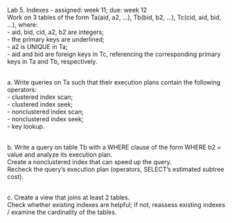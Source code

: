 Lab 5. Indexes - assigned: week 11; due: week 12<br>
Work on 3 tables of the form Ta(aid, a2, …), Tb(bid, b2, …), Tc(cid, aid, bid, …), where:<br>
	- aid, bid, cid, a2, b2 are integers;<br>
	- the primary keys are underlined;<br>
	- a2 is UNIQUE in Ta;<br>
	- aid and bid are foreign keys in Tc, referencing the corresponding primary keys in Ta and Tb, respectively.<br><br>

a. Write queries on Ta such that their execution plans contain the following operators:<br>
	- clustered index scan;<br>
	- clustered index seek;<br>
	- nonclustered index scan;<br>
	- nonclustered index seek;<br>
	- key lookup.<br><br>

b. Write a query on table Tb with a WHERE clause of the form WHERE b2 = value and analyze its execution plan. <br>
Create a nonclustered index that can speed up the query. <br>
Recheck the query’s execution plan (operators, SELECT’s estimated subtree cost).<br><br>

c. Create a view that joins at least 2 tables. <br>
Check whether existing indexes are helpful; if not, reassess existing indexes / examine the cardinality of the tables.<br>
